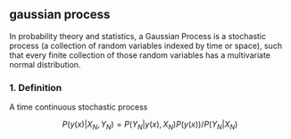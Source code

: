 ## gaussian process

In probability theory and statistics, a Gaussian Process is a stochastic process 
(a collection of random variables indexed by time or space), such that every finite
collection of those random variables has a multivariate normal distribution.

### 1. Definition

A time continuous stochastic process 



$$P(y(x)|X_N, Y_N)={P(Y_N|y(x),X_N)P(y(x))}/{P(Y_N|X_N)} $$
